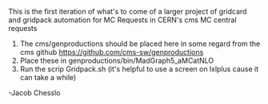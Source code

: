 This is the first iteration of what's to come of a larger project of gridcard and gridpack automation for MC Requests in CERN's cms MC central requests

1) The cms/genproductions should be placed here in some regard from the cms github https://github.com/cms-sw/genproductions
2) Place these in genproductions/bin/MadGraph5_aMCatNLO
3) Run the scrip Gridpack.sh (it's helpful to use a screen on lxlplus cause it can take a while)


-Jacob Chesslo
